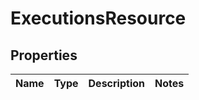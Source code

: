 # ExecutionsResource

## Properties
Name | Type | Description | Notes
------------ | ------------- | ------------- | -------------
